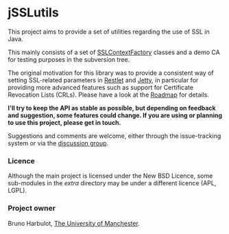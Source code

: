 # jSSLutils #

This project aims to provide a set of utilities regarding the use of SSL in Java.

This mainly consists of a set of [SSLContextFactory](SSLContextFactory.md) classes and a demo CA for testing purposes in the subversion tree.

The original motivation for this library was to provide a consistent way of setting SSL-related parameters in [Restlet](http://www.restlet.org/) and [Jetty](http://www.mortbay.org/jetty/), in particular for providing more advanced features such as support for Certificate Revocation Lists (CRLs). Please have a look at the [Roadmap](Roadmap.md) for details.


**I'll try to keep the API as stable as possible, but depending on feedback and suggestion, some features could change. If you are using or planning to use this project, please get in touch.**

Suggestions and comments are welcome, either through the issue-tracking system or via the [discussion group](http://groups.google.com/group/jsslutils-discuss).


### Licence ###

Although the main project is licensed under the New BSD Licence, some sub-modules in the _extra_ directory may be under a different licence (APL, LGPL).

### Project owner ###
Bruno Harbulot, [The University of Manchester](http://www.rcs.manchester.ac.uk/).